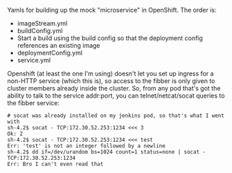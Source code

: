 Yamls for building up the mock "microservice" in OpenShift. The order is:

- imageStream.yml
- buildConfig.yml
- Start a build using the build config so that the deployment config
  references an existing image
- deploymentConfig.yml
- service.yml

Openshift (at least the one I'm using) doesn't let you set up ingress
for a non-HTTP service (which this is), so access to the fibber is
only given to cluster members already inside the cluster. So, from
any pod that's got the ability to talk to the service addr:port, you
can telnet/netcat/socat queries to the fibber service:

```
# socat was already installed on my jenkins pod, so that's what I went with
sh-4.2$ socat - TCP:172.30.52.253:1234 <<< 3
Ok: 2
sh-4.2$ socat - TCP:172.30.52.253:1234 <<< test
Err: 'test' is not an integer followed by a newline
sh-4.2$ dd if=/dev/urandom bs=1024 count=1 status=none | socat - TCP:172.30.52.253:1234
Err: Bro I can't even read that
```
